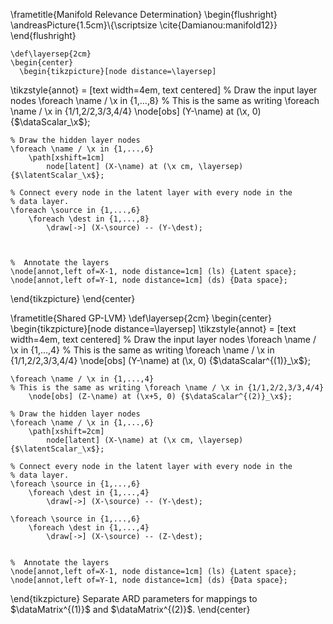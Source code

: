 <!--frame failure start-->

  \frametitle{Manifold Relevance Determination}
  \begin{flushright}
    \andreasPicture{1.5cm}\\{\scriptsize \cite{Damianou:manifold12}}
  \end{flushright}
  
    \def\layersep{2cm}
    \begin{center}
      \begin{tikzpicture}[node distance=\layersep]
\tikzstyle{annot} = [text width=4em, text centered]    % Draw the input layer nodes
    \foreach \name / \x in {1,...,8}
    % This is the same as writing \foreach \name / \x in {1/1,2/2,3/3,4/4}
        \node[obs] (Y-\name) at (\x, 0) {$\dataScalar_\x$};


    % Draw the hidden layer nodes
    \foreach \name / \x in {1,...,6}
        \path[xshift=1cm]
            node[latent] (X-\name) at (\x cm, \layersep) {$\latentScalar_\x$};

    % Connect every node in the latent layer with every node in the
    % data layer.
    \foreach \source in {1,...,6}
        \foreach \dest in {1,...,8}
            \draw[->] (X-\source) -- (Y-\dest);



    %  Annotate the layers
    \node[annot,left of=X-1, node distance=1cm] (ls) {Latent space};
    \node[annot,left of=Y-1, node distance=1cm] (ds) {Data space};
  \end{tikzpicture}
\end{center}
  


<!--frame failure end-->
<!--frame failure start-->

\frametitle{Shared GP-LVM}
    \def\layersep{2cm}
    \begin{center}
      \begin{tikzpicture}[node distance=\layersep]
\tikzstyle{annot} = [text width=4em, text centered]    % Draw the input layer nodes
    \foreach \name / \x in {1,...,4}
    % This is the same as writing \foreach \name / \x in {1/1,2/2,3/3,4/4}
        \node[obs] (Y-\name) at (\x, 0) {$\dataScalar^{(1)}_\x$};

    \foreach \name / \x in {1,...,4}
    % This is the same as writing \foreach \name / \x in {1/1,2/2,3/3,4/4}
        \node[obs] (Z-\name) at (\x+5, 0) {$\dataScalar^{(2)}_\x$};

    % Draw the hidden layer nodes
    \foreach \name / \x in {1,...,6}
        \path[xshift=2cm]
            node[latent] (X-\name) at (\x cm, \layersep) {$\latentScalar_\x$};

    % Connect every node in the latent layer with every node in the
    % data layer.
    \foreach \source in {1,...,6}
        \foreach \dest in {1,...,4}
            \draw[->] (X-\source) -- (Y-\dest);

    \foreach \source in {1,...,6}
        \foreach \dest in {1,...,4}
            \draw[->] (X-\source) -- (Z-\dest);


    %  Annotate the layers
    \node[annot,left of=X-1, node distance=1cm] (ls) {Latent space};
    \node[annot,left of=Y-1, node distance=1cm] (ds) {Data space};
  \end{tikzpicture}
  Separate ARD parameters for mappings to $\dataMatrix^{(1)}$ and $\dataMatrix^{(2)}$.
\end{center}
  


<!--frame failure end-->

